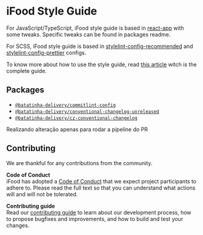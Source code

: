 # iFood Style Guide

For JavaScript/TypeScript, iFood style guide is based in [react-app][eslint-config-react-app] with some tweaks. Specific tweaks can be found in packages readme.

For SCSS, iFood style guide is based in [stylelint-config-recommended][stylelint-config-recommended] and [stylelint-config-prettier][stylelint-config-prettier] configs.

To know more about how to use the style guide, read [this article][guide-article] witch is the complete guide.

## Packages

- [`@batatinha-delivery/commitlint-config`](packages/commitlint-config)
- [`@batatinha-delivery/conventional-changelog-unreleased`](packages/conventional-changelog-unreleased)
- [`@batatinha-delivery/cz-conventional-changelog`](packages/cz-conventional-changelog)

Realizando alteração apenas para rodar a pipeline do PR

## Contributing

We are thankful for any contributions from the community.

**Code of Conduct**  
iFood has adopted a [Code of Conduct](CODE_OF_CONDUCT.md) that we expect project participants to adhere to. Please read the full text so that you can understand what actions will and will not be tolerated.

**Contributing guide**  
Read our [contributing guide](CONTRIBUTING.md) to learn about our development process, how to propose bugfixes and improvements, and how to build and test your changes.

[eslint-config-react-app]: https://www.npmjs.com/package/eslint-config-react-app
[stylelint-config-recommended]: https://github.com/stylelint/stylelint-config-recommended
[stylelint-config-prettier]: https://github.com/prettier/stylelint-config-prettier
[guide-article]: https://rwondemand.atlassian.net/wiki/spaces/FRONT/pages/185696257/Configurando+linters+e+formatters+na+sua+aplica+o
